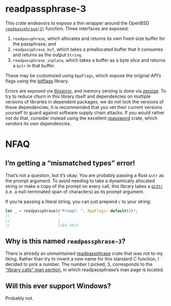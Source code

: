 # readpassphrase-3

This crate endeavors to expose a thin wrapper around the OpenBSD [`readpassphrase(3)`][0] function. Three interfaces are exposed:
1. `readpassphrase`, which allocates and returns its own fixed-size buffer for the passphrase; and
2. `readpassphrase_buf`, which takes a preallocated buffer that it consumes and returns as the output `String`.
3. `readpassphrase_inplace`, which takes a buffer as a byte slice and returns a `&str` in that buffer.

These may be customized using `RppFlags`, which expose the original API’s flags using the [bitflags][1] library.

Errors are exposed via [thiserror][2], and memory zeroing is done via [zeroize][3].
To try to reduce churn in this library itself and dependencies on multiple versions of libraries in dependent packages,
we do not lock the versions of these dependencies; it is recommended that you vet their current versions yourself
to guard against software supply chain attacks. If you would rather not do that, consider instead using the
excellent [rpassword][4] crate, which vendors its own dependencies.

# NFAQ

## I’m getting a “mismatched types” error!

That’s not a question, but it’s okay.
You are probably passing a Rust `&str` as the prompt argument.
To avoid needing to take a dynamically allocated string or make a copy of the prompt on every call,
this library takes a [`&CStr`][5] (i.e. a null-terminated span of characters) as its prompt argument.

If you’re passing a literal string, you can just prepend `c` to your string:

```rust
let _ = readpassphrase(c"Prompt: ", RppFlags::default())?;
//                     ^
//                     |
//                     like this
```

## Why is this named `readpassphrase-3`?

There is already an unmaintained [readpassphrase][6] crate that was not to my liking.
Rather than try to invent a new name for this standard C function, I decided to pick a number.
The number I picked, 3, corresponds to the [“library calls” man section][7], in which readpassphrase’s man page is located.

## Will this ever support Windows?

Probably not.

[0]: https://man.openbsd.org/readpassphrase
[1]: https://crates.io/crates/bitflags
[2]: https://docs.rs/thiserror/latest/thiserror/
[3]: https://crates.io/crates/zeroize
[4]: https://crates.io/crates/rpassword
[5]: https://doc.rust-lang.org/std/ffi/struct.CStr.html
[6]: https://crates.io/crates/readpassphrase
[7]: https://man7.org/linux/man-pages/man7/man-pages.7.html
